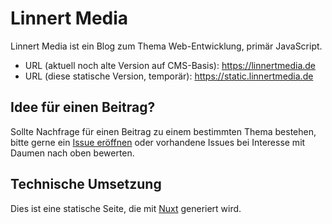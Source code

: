 # Linnert Media

Linnert Media ist ein Blog zum Thema Web-Entwicklung, primär JavaScript.

- URL (aktuell noch alte Version auf CMS-Basis): <https://linnertmedia.de>
- URL (diese statische Version, temporär): <https://static.linnertmedia.de>

## Idee für einen Beitrag?

Sollte Nachfrage für einen Beitrag zu einem bestimmten Thema bestehen, bitte gerne ein [Issue eröffnen](https://github.com/alinnert/linnertmedia/issues) oder vorhandene Issues bei Interesse mit Daumen nach oben bewerten.

## Technische Umsetzung

Dies ist eine statische Seite, die mit [Nuxt](https://nuxtjs.org/) generiert wird.
